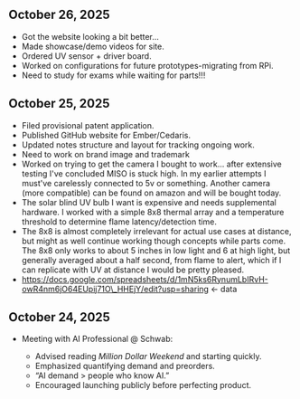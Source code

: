 ## October 26, 2025

* Got the website looking a bit better...
* Made showcase/demo videos for site.
* Ordered UV sensor + driver board.
* Worked on configurations for future prototypes-migrating from RPi.
* Need to study for exams while waiting for parts!!!

## October 25, 2025

* Filed provisional patent application.
* Published GitHub website for Ember/Cedaris.
* Updated notes structure and layout for tracking ongoing work.
* Need to work on brand image and trademark
* Worked on trying to get the camera I bought to work... after extensive testing I've concluded MISO is stuck high. In my earlier attempts I must've carelessly connected to 5v or something. Another camera (more compatible) can be found on amazon and will be bought today.
* The solar blind UV bulb I want is expensive and needs supplemental hardware. I worked with a simple 8x8 thermal array and a temperature threshold to determine flame latency/detection time.
* The 8x8 is almost completely irrelevant for actual use cases at distance, but might as well continue working though concepts while parts come. The 8x8 only works to about 5 inches in low light and 6 at high light, but generally averaged about a half second, from flame to alert, which if I can replicate with UV at distance I would be pretty pleased.
* https://docs.google.com/spreadsheets/d/1mN5ks6RynumLbIRvH-owR4nm6jO64EUpij71O\_HHEjY/edit?usp=sharing <- data

## October 24, 2025

* Meeting with AI Professional @ Schwab:

  * Advised reading *Million Dollar Weekend* and starting quickly.
  * Emphasized quantifying demand and preorders.
  * “AI demand > people who know AI.”
  * Encouraged launching publicly before perfecting product.

* Scheduled Purdue Incubator meeting.
* Finalized provisional patent and drawings.
* Prepared for filing and payment.
* Realized drawing process improved product definition.
* Created GitHub website and continued developing provisional package.

## October 23, 2025

* Applied to Purdue Incubator (awaiting feedback).
* Realized Ember would fail to send alerts during electrical fires if Wi-Fi is down.
* Dropped thermal sensor from MVP due to redundancy and battery limits.
* Brainstormed no-Wi-Fi hub concept:

  * “Ember Hub” device to relay alerts to datacenter and EMS.
  * Decided it’s probably unnecessary for MVP but could be a future add-on.

* Model after Ring’s business strategy:

  * Define problem Ember solves.
  * Prioritize ease of installation and minimal friction.
  * Plan to expand sensors after core product is proven.
  * Focus on brand image, RR is good, but I do not want to monetize alerts.

* Began work on marketing copy, website setup via GitHub, and continued provisional filing prep.

## October 21, 2025

* Hardware prototyping:

  * Decided prototype should start with Raspberry Pi, later migrate to custom industrial-grade board.
  * Considered part tradeoffs (e.g., R13192 vs. R9533 for cost).
  * Planned to finalize design specs, including PCB fab possibilities.

* Market research planning (“ask people: how much would you pay?”).
* VC vs. non-VC funding considerations.
* Realized current hardware costs for prototype may reach ~$500+ (UVTRON, IMX678, etc.).
* Decided wireless approach preferred over wired integration.
* Planned to explore battery feasibility through interrupt wake logic.
* Books to read: *Prototype to Product*, *The Hardware Startup*.
* Contacted Purdue Innovates for potential support.

## October 20, 2025

* Patent strategy thoughts:

  * Focus patents on technology that supports customer experience.
  * Prioritize provisional filings that stack logically.
  * Build around the “why customers love the product.”

## October 19, 2025

* Worked on provisional patent (UV + Thermal + CV sensor system).
* Considered Purdue IP resources and clinics.
* Patent naming brainstorm: *EMBR*, *Ember*, *Aember*, *EmberSense*.
* Noted: Provisional only protects what is explicitly included; claims in conversion app must be supported.
* Considering trademark intent-to-use filing; specimen can be submitted later.
* Deferred full patent filing until clearer prototype and specs.
* Concept development: Tri-model fusion (CV + IR + Thermal).
* Strategy:

  * Wait to file as long as possible.
  * File before public disclosure.
  * Focus current effort on prototyping instead of filing.

* Evaluated production costs and hardware feasibility.

  * Current idea: UVTRON + CV + IR sensors.
  * Privacy considerations (“no big brother” vibe).
  * Desired on-device CV processing.
  * Began thinking about battery capacity, range, and component layout.

* Questioned need for electrical engineer; decided to progress prototype independently for now given capital limitations.
* Bought MQ gas sensor; planned to begin bookkeeping.

## October 18, 2025

* Could not get Arducam to work (bought Pico version by mistake).
* Got smoke detector with beeper working.
* Planned: Market research and design refinement for trademark.
* Decided to focus more on thermal sensor work.
* Considered UV sensing but deemed it not viable versus IR.

## October 17, 2025

* Began prototyping phase.
* Tested thermal sensor (working, but requires extensive testing).

## October 16, 2025

* Planned updates: Secretary of State, IRS, and business license.
* Generated Operating Agreement.
* Began outreach

## October 15, 2025

* Named Cedaris Technologies LLC (derived from "Cedar" + Latin suffix).
* Filed initial LLC paperwork.
* Initial list of managers.
* Drafted Operating Agreement.
* Planned to open business account (Mercury, Relay, Novo, or local).
